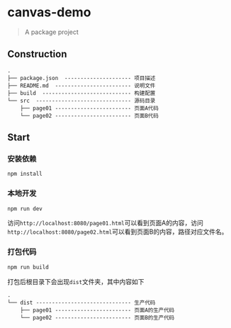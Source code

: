 # canvas-demo

> A package project

## Construction
```
.
├── package.json  --------------------- 项目描述
├── README.md  ------------------------ 说明文件
├── build  ---------------------------- 构建配置
└── src  ------------------------------ 源码目录
    ├── page01 ------------------------ 页面A代码
    └── page02 ------------------------ 页面B代码
```

## Start
### 安装依赖
``` bash
npm install
```

### 本地开发
```bash
npm run dev
```
访问`http://localhost:8080/page01.html`可以看到页面A的内容，访问`http://localhost:8080/page02.html`可以看到页面B的内容，路径对应文件名。


### 打包代码
```bash
npm run build
```
打包后根目录下会出现`dist`文件夹，其中内容如下
```
.
└── dist ------------------------------ 生产代码
    ├── page01 ------------------------ 页面A的生产代码
    └── page02 ------------------------ 页面B的生产代码
```
